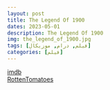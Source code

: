 ```yaml
---
layout: post
title: The Legend Of 1900
dates: 2023-05-01
description: The Legend Of 1900
img: the_legend_of_1900.jpg
tags: [فیلم, درام, موزیکال]
categories: [فیلم]
---
```


[imdb](https://www.imdb.com/title/tt0120731)  
[RottenTomatoes](https://www.rottentomatoes.com/m/legend_of_1900)
